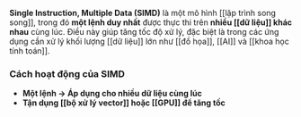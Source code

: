 **Single Instruction, Multiple Data (SIMD)** là một mô hình [[lập trình song song]], trong đó **một lệnh duy nhất** được thực thi trên **nhiều [[dữ liệu]] khác nhau** cùng lúc. Điều này giúp tăng tốc độ xử lý, đặc biệt là trong các ứng dụng cần xử lý khối lượng [[dữ liệu]] lớn như [[đồ họa]], [[AI]] và [[khoa học tính toán]].

### Cách hoạt động của SIMD
- **Một lệnh → Áp dụng cho nhiều dữ liệu cùng lúc**  
- **Tận dụng [[bộ xử lý vector]] hoặc [[GPU]] để tăng tốc**
